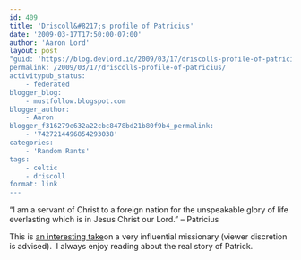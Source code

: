 ```yaml
---
id: 409
title: 'Driscoll&#8217;s profile of Patricius'
date: '2009-03-17T17:50:00-07:00'
author: 'Aaron Lord'
layout: post
"guid: 'https://blog.devlord.io/2009/03/17/driscolls-profile-of-patricius/'
permalink: /2009/03/17/driscolls-profile-of-patricius/
activitypub_status:
    - federated
blogger_blog:
    - mustfollow.blogspot.com
blogger_author:
    - Aaron
blogger_f316279e632a22cbc8478bd21b80f9b4_permalink:
    - '7427214496854293038'
categories:
    - 'Random Rants'
tags:
    - celtic
    - driscoll
format: link
---
```


“I am a servant of Christ to a foreign nation for the unspeakable glory of life everlasting which is in Jesus Christ our Lord.” – Patricius

This is <a href="http://theresurgence.com/Vintage_Saints_Saint_Patrick_Part_1">an interesting take</a>on a very influential missionary (viewer discretion is advised).  I always enjoy reading about the real story of Patrick.